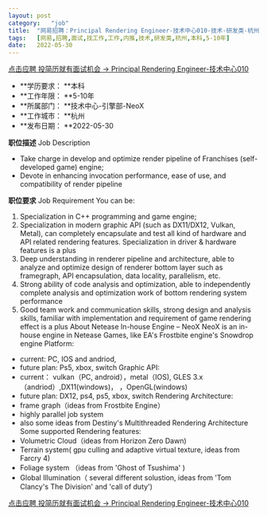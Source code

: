 ```yaml
---
layout:	post
category:	"job"
title:	"网易招聘：Principal Rendering Engineer-技术中心010-技术-研发类-杭州本科5-10年"
tags:	[网易,招聘,面试,找工作,工作,内推,技术,研发类,杭州,本科,5-10年]
date:	2022-05-30
---
```


[点击应聘 投简历就有面试机会 -> Principal Rendering Engineer-技术中心010](http://mobile.bole.netease.com/bole/boleDetail?id=36821&employeeId=346f03c3cda5f04c&key=all)



- **学历要求： **本科
- **工作年限： **5-10年
- **所属部门： **技术中心-引擎部-NeoX
- **工作城市： **杭州
- **发布日期： **2022-05-30



**职位描述**
Job Description 
-	Take charge in develop and optimize render pipeline of Franchises (self-developed game) engine;
-	Devote in enhancing invocation performance, ease of use, and compatibility of render pipeline 




**职位要求**
Job Requirement
You can be:
1.	Specialization in C++ programming and game engine;
2.	Specialization in modern graphic API (such as DX11/DX12, Vulkan, Metal), can completely encapsulate and test all kind of hardware and API related rendering features. Specialization in driver &amp; hardware features is a plus
3.	Deep understanding in renderer pipeline and architecture, able to analyze and optimize design of renderer bottom layer such as framegraph, API encapsulation, data locality, parallelism, etc.
4.	Strong ability of code analysis and optimization, able to independently complete analysis and optimization work of bottom rendering system performance
5.	Good team work and communication skills, strong design and analysis skills, familiar with implementation and requirement of game rendering effect is a plus
About Netease In-house Engine – NeoX
NeoX is an in-house engine in Netease Games, like EA's Frostbite engine's Snowdrop engine
Platform:
- current: PC, IOS and andriod,
- future plan: Ps5, xbox, switch
Graphic API:
- current： vulkan（PC, android），metal（IOS), GLES 3.x（andriod）,DX11(windows)， ，OpenGL(windows)
- future plan: DX12, ps4, ps5, xbox, switch
Rendering Architecture:
- frame graph（ideas from Frostbite Engine） 
- highly parallel job system 
- also some ideas from Destiny's Multithreaded Rendering Architecture
Some supported Rendering features:
- Volumetric Cloud（ideas from Horizon Zero Dawn)
- Terrain system( gpu culling and adaptive virtual texture, ideas from Farcry 4)
- Foliage system  （ideas from 'Ghost of Tsushima' )
- Global Illumination（ several different solustion, ideas from 'Tom Clancy's The Division' and 'call of duty')




[点击应聘 投简历就有面试机会 -> Principal Rendering Engineer-技术中心010](http://mobile.bole.netease.com/bole/boleDetail?id=36821&employeeId=346f03c3cda5f04c&key=all)